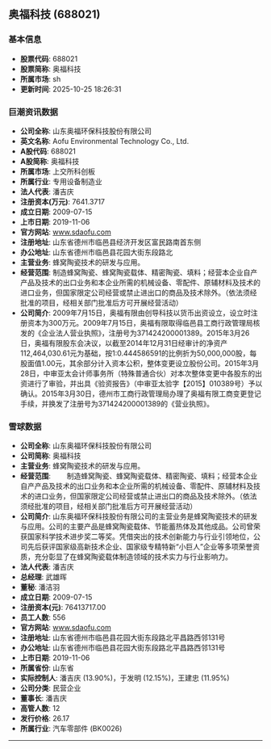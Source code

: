 ## 奥福科技 (688021)

### 基本信息

- **股票代码**: 688021
- **股票简称**: 奥福科技
- **所属市场**: sh
- **更新时间**: 2025-10-25 18:26:31

### 巨潮资讯数据

- **公司全称**: 山东奥福环保科技股份有限公司
- **英文名称**: Aofu Environmental Technology Co., Ltd.
- **A股代码**: 688021
- **A股简称**: 奥福科技
- **所属市场**: 上交所科创板
- **所属行业**: 专用设备制造业
- **法人代表**: 潘吉庆
- **注册资本(万元)**: 7641.3717
- **成立日期**: 2009-07-15
- **上市日期**: 2019-11-06
- **官方网站**: www.sdaofu.com
- **注册地址**: 山东省德州市临邑县经济开发区富民路南首东侧
- **办公地址**: 山东省德州市临邑县花园大街东段路北
- **主营业务**: 蜂窝陶瓷技术的研发与应用。
- **经营范围**: 制造蜂窝陶瓷、蜂窝陶瓷载体、精密陶瓷、填料；经营本企业自产产品及技术的出口业务和本企业所需的机械设备、零配件、原辅材料及技术的进口业务，但国家限定公司经营或禁止进出口的商品及技术除外。（依法须经批准的项目，经相关部门批准后方可开展经营活动）
- **公司简介**: 2009年7月15日，奥福有限由创导科技以货币出资设立，设立时注册资本为300万元。2009年7月15日，奥福有限取得临邑县工商行政管理局核发的《企业法人营业执照》，注册号为371424200001389。2015年3月26日，奥福有限股东会决议，以截至2014年12月31日经审计的净资产112,464,030.61元为基础，按1:0.444586591的比例折为50,000,000股，每股面值1.00元，其余部分计入资本公积，整体变更设立股份公司。2015年3月28日，中审亚太会计师事务所（特殊普通合伙）对本次整体变更中各股东的出资进行了审验，并出具《验资报告》（中审亚太验字【2015】010389号）予以确认。2015年3月30日，德州市工商行政管理局办理了奥福有限工商变更登记手续，并换发了注册号为371424200001389的《营业执照》。

### 雪球数据

- **公司全称**: 山东奥福环保科技股份有限公司
- **公司简称**: 奥福科技
- **主营业务**: 蜂窝陶瓷技术的研发与应用。
- **经营范围**: 　　制造蜂窝陶瓷、蜂窝陶瓷载体、精密陶瓷、填料；经营本企业自产产品及技术的出口业务和本企业所需的机械设备、零配件、原辅材料及技术的进口业务，但国家限定公司经营或禁止进出口的商品及技术除外。（依法须经批准的项目，经相关部门批准后方可开展经营活动）
- **公司简介**: 山东奥福环保科技股份有限公司的主营业务是蜂窝陶瓷技术的研发与应用。公司的主要产品是蜂窝陶瓷载体、节能蓄热体及其他成品。公司曾荣获国家科学技术进步奖二等奖。凭借突出的技术创新能力与行业引领地位，公司先后获评国家级高新技术企业、国家级专精特新“小巨人”企业等多项荣誉资质，充分彰显了在蜂窝陶瓷载体制造领域的技术实力与行业影响力。
- **法人代表**: 潘吉庆
- **总经理**: 武雄晖
- **董秘**: 潘洁羽
- **成立日期**: 2009-07-15
- **注册资本(元)**: 76413717.00
- **员工人数**: 556
- **官方网站**: www.sdaofu.com
- **注册地址**: 山东省德州市临邑县花园大街东段路北平昌路西邻131号
- **办公地址**: 山东省德州市临邑县花园大街东段路北平昌路西邻131号
- **上市日期**: 2019-11-06
- **所属省份**: 山东省
- **实际控制人**: 潘吉庆 (13.90%)，于发明 (12.15%)，王建忠 (11.95%)
- **公司分类**: 民营企业
- **董事长**: 潘吉庆
- **高管人数**: 12
- **发行价格**: 26.17
- **所属行业**: 汽车零部件 (BK0026)

---